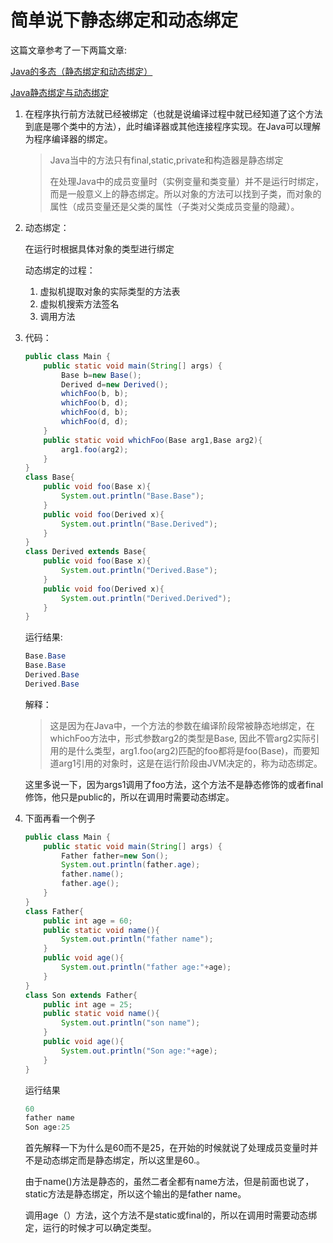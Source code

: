 # 简单说下静态绑定和动态绑定

这篇文章参考了一下两篇文章:

[Java的多态（静态绑定和动态绑定）](https://blog.csdn.net/zlp1992/article/details/52557238)

[Java静态绑定与动态绑定](https://blog.csdn.net/zhangjk1993/article/details/24066085)

1. 在程序执行前方法就已经被绑定（也就是说编译过程中就已经知道了这个方法到底是哪个类中的方法），此时编译器或其他连接程序实现。在Java可以理解为程序编译器的绑定。

   >Java当中的方法只有final,static,private和构造器是静态绑定
   >
   >在处理Java中的成员变量时（实例变量和类变量）并不是运行时绑定，而是一般意义上的静态绑定。所以对象的方法可以找到子类，而对象的属性（成员变量还是父类的属性（子类对父类成员变量的隐藏）。

2. 动态绑定：

   在运行时根据具体对象的类型进行绑定

   动态绑定的过程：

   1. 虚拟机提取对象的实际类型的方法表
   2. 虚拟机搜索方法签名
   3. 调用方法

3. 代码：

   ```java
   public class Main {
       public static void main(String[] args) {
           Base b=new Base();
           Derived d=new Derived();
           whichFoo(b, b);
           whichFoo(b, d);
           whichFoo(d, b);
           whichFoo(d, d);
       }
       public static void whichFoo(Base arg1,Base arg2){
           arg1.foo(arg2);
       }
   }
   class Base{
       public void foo(Base x){
           System.out.println("Base.Base");
       }
       public void foo(Derived x){
           System.out.println("Base.Derived");
       }
   }
   class Derived extends Base{
       public void foo(Base x){
           System.out.println("Derived.Base");
       }
       public void foo(Derived x){
           System.out.println("Derived.Derived");
       }
   }
   ```

   运行结果:

   ```java
   Base.Base
   Base.Base
   Derived.Base
   Derived.Base
   ```

   解释：

   >这是因为在Java中，一个方法的参数在编译阶段常被静态地绑定，在whichFoo方法中，形式参数arg2的类型是Base, 因此不管arg2实际引用的是什么类型，arg1.foo(arg2)匹配的foo都将是foo(Base)，而要知道arg1引用的对象时，这是在运行阶段由JVM决定的，称为动态绑定。

   这里多说一下，因为args1调用了foo方法，这个方法不是静态修饰的或者final修饰，他只是public的，所以在调用时需要动态绑定。

4. 下面再看一个例子

   ```java
   public class Main {
       public static void main(String[] args) {
           Father father=new Son();
           System.out.println(father.age);
           father.name();
           father.age();
       }
   }
   class Father{
       public int age = 60;
       public static void name(){
           System.out.println("father name");
       }
       public void age(){
           System.out.println("father age:"+age);
       }
   }
   class Son extends Father{
       public int age = 25;
       public static void name(){
           System.out.println("son name");
       }
       public void age(){
           System.out.println("Son age:"+age);
       }
   }
   ```

   运行结果

   ```java
   60
   father name
   Son age:25
   ```

   首先解释一下为什么是60而不是25，在开始的时候就说了处理成员变量时并不是动态绑定而是静态绑定，所以这里是60.。

   由于name()方法是静态的，虽然二者全都有name方法，但是前面也说了，static方法是静态绑定，所以这个输出的是father name。

   调用age（）方法，这个方法不是static或final的，所以在调用时需要动态绑定，运行的时候才可以确定类型。

